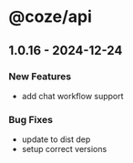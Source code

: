 # @coze/api

## 1.0.16 - 2024-12-24

### New Features

- add chat workflow support

### Bug Fixes

- update to dist dep
- setup correct versions

